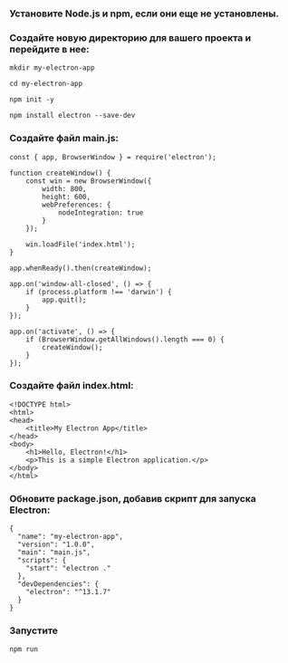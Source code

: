 ### Установите Node.js и npm, если они еще не установлены.

### Создайте новую директорию для вашего проекта и перейдите в нее:

```
mkdir my-electron-app
```
```
cd my-electron-app
```
```
npm init -y
```
```
npm install electron --save-dev
```

### Создайте файл main.js:

```
const { app, BrowserWindow } = require('electron');

function createWindow() {
    const win = new BrowserWindow({
        width: 800,
        height: 600,
        webPreferences: {
            nodeIntegration: true
        }
    });

    win.loadFile('index.html');
}

app.whenReady().then(createWindow);

app.on('window-all-closed', () => {
    if (process.platform !== 'darwin') {
        app.quit();
    }
});

app.on('activate', () => {
    if (BrowserWindow.getAllWindows().length === 0) {
        createWindow();
    }
});
```

### Создайте файл index.html:

```
<!DOCTYPE html>
<html>
<head>
    <title>My Electron App</title>
</head>
<body>
    <h1>Hello, Electron!</h1>
    <p>This is a simple Electron application.</p>
</body>
</html>
```

### Обновите package.json, добавив скрипт для запуска Electron:

```
{
  "name": "my-electron-app",
  "version": "1.0.0",
  "main": "main.js",
  "scripts": {
    "start": "electron ."
  },
  "devDependencies": {
    "electron": "^13.1.7"
  }
}
```

### Запустите 

```
npm run
```